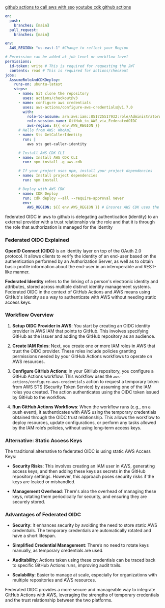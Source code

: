 [github actions to call aws with sso](https://aws.amazon.com/blogs/security/use-iam-roles-to-connect-github-actions-to-actions-in-aws/)
[youtube cdk github actions](https://www.youtube.com/watch?v=KCp6BmUGBHc)

```yaml
on:
  push:
    branches: [main]
  pull_request:
    branches: [main]

env:
  AWS_REGION: "us-east-1" #Change to reflect your Region

# Permission can be added at job level or workflow level
permissions:
  id-token: write # This is required for requesting the JWT
  contents: read # This is required for actions/checkout
jobs:
  AssumeRoleAndCDKDeploy:
    runs-on: ubuntu-latest
    steps:
      - name: Git clone the repository
        uses: actions/checkout@v3
      - name: configure aws credentials
        uses: aws-actions/configure-aws-credentials@v1.7.0
        with:
          role-to-assume: arn:aws:iam::851725517932:role/AdministratorAccess #change to reflect your IAM role’s ARN
          role-session-name: GitHub_to_AWS_via_FederatedOIDC
          aws-region: ${{ env.AWS_REGION }}
      # Hello from AWS: WhoAmI
      - name: Sts GetCallerIdentity
        run: |
          aws sts get-caller-identity

      # Install AWS CDK CLI
      - name: Install AWS CDK CLI
        run: npm install -g aws-cdk

      # If your project uses npm, install your project dependencies
      - name: Install project dependencies
        run: npm install

      # Deploy with AWS CDK
      - name: CDK Deploy
        run: cdk deploy --all --require-approval never
        env:
          AWS_REGION: ${{ env.AWS_REGION }} # Ensures AWS CDK uses the correct region


```


federated OIDC in aws to github is delegating authentication (identity) to an external provider with a trust relationship via the role and that it is through the role that authorization is managed for the identity


### Federated OIDC Explained

**OpenID Connect (OIDC)** is an identity layer on top of the OAuth 2.0 protocol. It allows clients to verify the identity of an end-user based on the authentication performed by an Authorization Server, as well as to obtain basic profile information about the end-user in an interoperable and REST-like manner.

**Federated Identity** refers to the linking of a person's electronic identity and attributes, stored across multiple distinct identity management systems. Federated OIDC in the context of GitHub Actions and AWS means using GitHub's identity as a way to authenticate with AWS without needing static access keys.

### Workflow Overview

1. **Setup OIDC Provider in AWS**: You start by creating an OIDC identity provider in AWS IAM that points to GitHub. This involves specifying GitHub as the issuer and adding the GitHub repository as an audience.
    
2. **Create IAM Roles**: Next, you create one or more IAM roles in AWS that trust the OIDC provider. These roles include policies granting permissions needed by your GitHub Actions workflows to operate on AWS resources.
    
3. **Configure GitHub Actions**: In your GitHub repository, you configure a GitHub Actions workflow. This workflow uses the `aws-actions/configure-aws-credentials` action to request a temporary token from AWS STS (Security Token Service) by assuming one of the IAM roles you created. The action authenticates using the OIDC token issued by GitHub to the workflow.
    
4. **Run GitHub Actions Workflows**: When the workflow runs (e.g., on a push event), it authenticates with AWS using the temporary credentials obtained through the OIDC trust relationship. This allows the workflow to deploy resources, update configurations, or perform any tasks allowed by the IAM role’s policies, without using long-term access keys.
    

### Alternative: Static Access Keys

The traditional alternative to federated OIDC is using static AWS Access Keys:

- **Security Risks**: This involves creating an IAM user in AWS, generating access keys, and then adding these keys as secrets in the GitHub repository settings. However, this approach poses security risks if the keys are leaked or mishandled.
    
- **Management Overhead**: There's also the overhead of managing these keys, rotating them periodically for security, and ensuring they are securely stored.
    

### Advantages of Federated OIDC

- **Security**: It enhances security by avoiding the need to store static AWS credentials. The temporary credentials are automatically rotated and have a short lifespan.
    
- **Simplified Credential Management**: There’s no need to rotate keys manually, as temporary credentials are used.
    
- **Auditability**: Actions taken using these credentials can be traced back to specific GitHub Actions runs, improving audit trails.
    
- **Scalability**: Easier to manage at scale, especially for organizations with multiple repositories and AWS resources.
    

Federated OIDC provides a more secure and manageable way to integrate GitHub Actions with AWS, leveraging the strengths of temporary credentials and the trust relationship between the two platforms.

